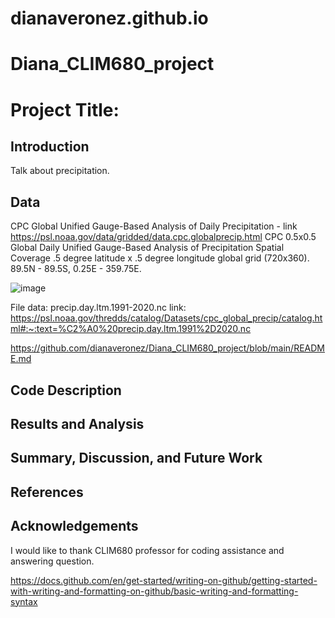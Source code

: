 # dianaveronez.github.io
# Diana_CLIM680_project
# Project Title:

## Introduction
Talk about precipitation.

## Data
CPC Global Unified Gauge-Based Analysis of Daily Precipitation - link https://psl.noaa.gov/data/gridded/data.cpc.globalprecip.html
CPC 0.5x0.5 Global Daily Unified Gauge-Based Analysis of Precipitation
Spatial Coverage
.5 degree latitude x .5 degree longitude global grid (720x360).
89.5N - 89.5S, 0.25E - 359.75E.

![image](https://github.com/user-attachments/assets/eb61b443-1f41-45ae-813e-bc37fd85364e)

File data:    precip.day.ltm.1991-2020.nc  link: https://psl.noaa.gov/thredds/catalog/Datasets/cpc_global_precip/catalog.html#:~:text=%C2%A0%20precip.day.ltm.1991%2D2020.nc


https://github.com/dianaveronez/Diana_CLIM680_project/blob/main/README.md

## Code Description

## Results and Analysis

## Summary, Discussion, and Future Work

## References

## Acknowledgements
 I would like to thank CLIM680 professor for coding assistance and answering question.


https://docs.github.com/en/get-started/writing-on-github/getting-started-with-writing-and-formatting-on-github/basic-writing-and-formatting-syntax
